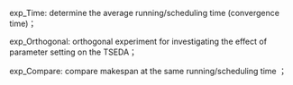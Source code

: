 exp_Time:            determine the average running/scheduling time (convergence time)；

exp_Orthogonal:      orthogonal experiment  for investigating the effect of parameter setting on the TSEDA；

exp_Compare:         compare makespan at the same running/scheduling time ；

